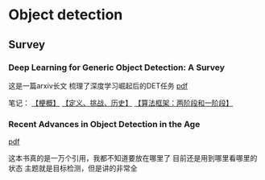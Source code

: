 # Object detection

## Survey

### Deep Learning for Generic Object Detection: A Survey

这是一篇arxiv长文 梳理了深度学习崛起后的DET任务 
[pdf](./DET/DET_survey_liu2018deep/DET_survey_liu2018deep.pdf)

笔记：
 [【梗概】](./DET/DET_survey_liu2018deep/DET_survey_liu2018deep(一).md) 
[【定义、挑战、历史】](./DET/DET_survey_liu2018deep/DET_survey_liu2018deep(二).md)
[【算法框架：两阶段和一阶段】](./DET/DET_survey_liu2018deep/DET_survey_liu2018deep(三).md)

### Recent Advances in Object Detection in the Age

[pdf](./age_advances/Recent%20Advances%20in%20Object%20Detection%20in%20the%20Age.pdf
)

这本书真的是一万个引用，我都不知道要放在哪里了 目前还是用到哪里看哪里的状态
主题就是目标检测，但是讲的非常全

